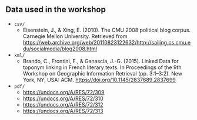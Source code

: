 ## Data used in the workshop

* `csv/`
  * Eisenstein, J., & Xing, E. (2010). The CMU 2008 political blog corpus. Carnegie Mellon University. Retrieved from https://web.archive.org/web/20110823122632/http://sailing.cs.cmu.edu/socialmedia/blog2008.html
* `xml/`
  * Brando, C., Frontini, F., & Ganascia, J.-G. (2015). Linked Data for toponym linking in French literary texts. In Proceedings of the 9th Workshop on Geographic Information Retrieval (pp. 3:1–3:2). New York, NY, USA: ACM. https://doi.org/10.1145/2837689.2837699
* `pdf/`
  * https://undocs.org/A/RES/72/309
  * https://undocs.org/A/RES/72/310
  * https://undocs.org/A/RES/72/312
  * https://undocs.org/A/RES/72/313


